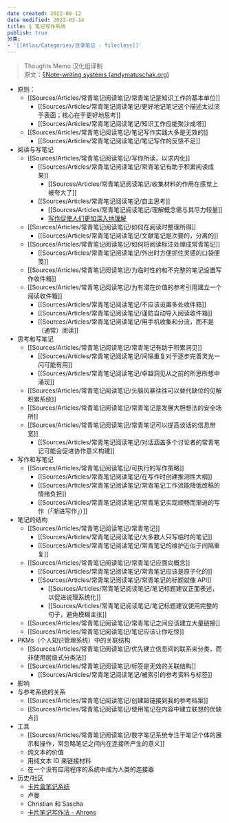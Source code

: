 ```yaml
---
date created: 2022-08-12
date modified: 2023-03-14
title: § 笔记写作系统
publish: true
分类:
- '[[Atlas/Categories/目录笔记 - fileclass]]'
---
```

> Thoughts Memo 汉化组译制  
> 原文：[§Note-writing systems (andymatuschak.org)](https://notes.andymatuschak.org/%C2%A7Note-writing_systems)

- 原则：
	- [[Sources/Articles/常青笔记阅读笔记/常青笔记是知识工作的基本单位]]
		- [[Sources/Articles/常青笔记阅读笔记/更好地记笔记这个描述太过流于表面；核心在于更好地思考]]
		- [[Sources/Articles/常青笔记阅读笔记/知识工作应能聚沙成塔]]
	- [[Sources/Articles/常青笔记阅读笔记/笔记写作实践大多是无效的]]
		- [[Sources/Articles/常青笔记阅读笔记/笔记写作的反馈不足]]
- 阅读与写笔记  
	- [[Sources/Articles/常青笔记阅读笔记/写你所读，以求内化]]
		- [[Sources/Articles/常青笔记阅读笔记/常青笔记有助于积累阅读成果]]
			- [[Sources/Articles/常青笔记阅读笔记/收集材料的作用在感觉上被夸大了]]
		- [[Sources/Articles/常青笔记阅读笔记/自主思考]]
			- [[Sources/Articles/常青笔记阅读笔记/理解概念需与其尽力较量]]
			- [写作促使人们更加深入地理解](https://notes.andymatuschak.org/z8q1K5a8i95qARkpFwS45qqtQzM8th82TkeUg)  
	- [[Sources/Articles/常青笔记阅读笔记/如何在阅读时整理所得]]
		- [[Sources/Articles/常青笔记阅读笔记/文献笔记是次要的，分离的]]
	- [[Sources/Articles/常青笔记阅读笔记/如何将阅读标注处理成常青笔记]]
		- [[Sources/Articles/常青笔记阅读笔记/外出时方便抓住灵感的口袋便笺]]
	- [[Sources/Articles/常青笔记阅读笔记/为临时性的和不完整的笔记设置写作收件箱]]
	- [[Sources/Articles/常青笔记阅读笔记/为有潜在价值的参考引用建立一个阅读收件箱]]
		- [[Sources/Articles/常青笔记阅读笔记/不应该设置多处收件箱]]
		- [[Sources/Articles/常青笔记阅读笔记/谨防自动导入阅读收件箱]]
		- [[Sources/Articles/常青笔记阅读笔记/用手机收集和分流，而不是（通常）阅读]]
- 思考和写笔记  
	- [[Sources/Articles/常青笔记阅读笔记/常青笔记有助于积累洞见]]
		- [[Sources/Articles/常青笔记阅读笔记/间隔重复对于逐步完善灵光一闪可能有用]]
		- [[Sources/Articles/常青笔记阅读笔记/卓越洞见从之前的所思所想中涌现]]
	- [[Sources/Articles/常青笔记阅读笔记/头脑风暴往往可以替代缺位的见解积累系统]]
	- [[Sources/Articles/常青笔记阅读笔记/常青笔记是发展大胆想法的安全场所]]
	- [[Sources/Articles/常青笔记阅读笔记/常青笔记可以提高谈话的信息带宽]]
		- [[Sources/Articles/常青笔记阅读笔记/对话涵盖多个讨论者的常青笔记可能会促进协作意义构建]]
- 写作和写笔记  
	- [[Sources/Articles/常青笔记阅读笔记/可执行的写作策略]]
		- [[Sources/Articles/常青笔记阅读笔记/在写作时创建推测性大纲]]
		- [[Sources/Articles/常青笔记阅读笔记/常青笔记工作流能降低改稿的情绪负担]]
		- [[Sources/Articles/常青笔记阅读笔记/常青笔记实现顺畅而渐进的写作（「渐进写作」）]]
- 笔记的结构  
	- [[Sources/Articles/常青笔记阅读笔记/常青笔记]]
		- [[Sources/Articles/常青笔记阅读笔记/大多数人只写临时的笔记]]
		- [[Sources/Articles/常青笔记阅读笔记/常青笔记的维护近似于间隔重复]]
	- [[Sources/Articles/常青笔记阅读笔记/常青笔记应面向概念]]
		- [[Sources/Articles/常青笔记阅读笔记/常青笔记应该是原子化的]]
		- [[Sources/Articles/常青笔记阅读笔记/常青笔记的标题就像 API]]
			- [[Sources/Articles/常青笔记阅读笔记/笔记标题建议正面表述，以促进说理系统化]]
			- [[Sources/Articles/常青笔记阅读笔记/笔记标题建议使用完整的句子，避免模糊主张]]
	- [[Sources/Articles/常青笔记阅读笔记/常青笔记之间应该建立大量链接]]
	- [[Sources/Articles/常青笔记阅读笔记/笔记应该让你吃惊]]
- PKMs（个人知识管理系统）中的关联结构  
	- [[Sources/Articles/常青笔记阅读笔记/优先建立信息间的联系来分类，而非使用层级式分类法]]
	- [[Sources/Articles/常青笔记阅读笔记/标签是无效的关联结构]]
		- [[Sources/Articles/常青笔记阅读笔记/被索引的参考资料与标签]]
- 影响  
- 与参考系统的关系  
	- [[Sources/Articles/常青笔记阅读笔记/创建超链接到我的参考档案]]
	- [[Sources/Articles/常青笔记阅读笔记/使用笔记在内容中建立联想的优缺点]]
- 工具  
	- [[Sources/Articles/常青笔记阅读笔记/数字笔记系统专注于笔记个体的展示和操作，常忽略笔记之间内在连接所产生的意义]]
	- 纯文本的价值  
	- 用纯文本 ID 来链接材料  
	- 在一个没有应用程序的系统中成为人类的连接器  
- 历史/社区  
	- [卡片盒笔记系统](https://notes.andymatuschak.org/z2QvtE9w5zs49x7WUeG8Ut1vywHDLiG2Wkm9p)  
	- 卢曼  
	- Christian 和 Sascha  
	- [卡片笔记写作法 - Ahrens](https://notes.andymatuschak.org/z6o5eS2DnpMwe2HnHyhgQAmmGkRCtkKina73u)